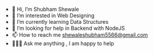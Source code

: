 - 👋 Hi, I’m Shubham Shewale
- 👀 I’m interested in Web Designing
- 🌱 I’m currently learning Data Structures
- 💞️ I’m looking for help in Backend with NodeJS
- 📫 How to reach me shewaleshubham5566@gmail.com
- 💁🏼‍♂️ Ask me anything , I am happy to help

